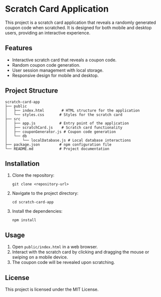 # Scratch Card Application

This project is a scratch card application that reveals a randomly generated coupon code when scratched. It is designed for both mobile and desktop users, providing an interactive experience.

## Features

- Interactive scratch card that reveals a coupon code.
- Random coupon code generation.
- User session management with local storage.
- Responsive design for mobile and desktop.

## Project Structure

```
scratch-card-app
├── public
│   ├── index.html        # HTML structure for the application
│   └── styles.css       # Styles for the scratch card
├── src
│   ├── app.js           # Entry point of the application
│   ├── scratchCard.js    # Scratch card functionality
│   ├── couponGenerator.js # Coupon code generation
│   └── db
│       └── localDatabase.js # Local database interactions
├── package.json         # npm configuration file
└── README.md            # Project documentation
```

## Installation

1. Clone the repository:
   ```
   git clone <repository-url>
   ```
2. Navigate to the project directory:
   ```
   cd scratch-card-app
   ```
3. Install the dependencies:
   ```
   npm install
   ```

## Usage

1. Open `public/index.html` in a web browser.
2. Interact with the scratch card by clicking and dragging the mouse or swiping on a mobile device.
3. The coupon code will be revealed upon scratching.

## License

This project is licensed under the MIT License.